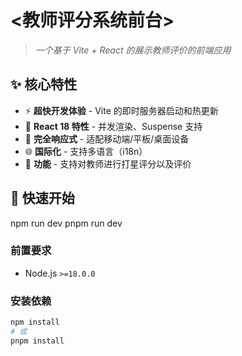 # <教师评分系统前台>

> _一个基于 Vite + React 的展示教师评价的前端应用_

## ✨ 核心特性

- ⚡ **超快开发体验** - Vite 的即时服务器启动和热更新
- 🧩 **React 18 特性** - 并发渲染、Suspense 支持
- 📱 **完全响应式** - 适配移动端/平板/桌面设备
- 🌐 **国际化** - 支持多语言（i18n）
- 🧪 **功能** - 支持对教师进行打星评分以及评价

## 🚀 快速开始

npm run dev
pnpm run dev

### 前置要求

- Node.js `>=18.0.0`

### 安装依赖

```bash
npm install
# 或
pnpm install
```
